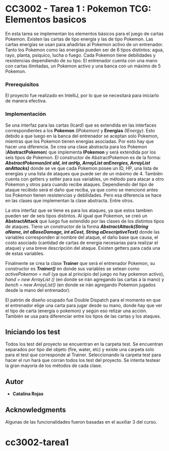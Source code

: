 # CC3002 - Tarea 1 : Pokemon TCG: Elementos basicos

En esta tarea se implementan los elementos básicos para el juego de cartas Pokemon. Existen las cartas de tipo energía y las de tipo Pokemon. Las cartas energías se usan para añadirlas al Pokemon activo de un entrenador. 
Tanto los Pokemon como las energias pueden ser de 6 tipos distintos: agua, rayo, planta, psíquico, lucha o fuego. 
Cada Pokemon tiene debilidades y resistencias dependiendo de su tipo. 
El entrenador cuenta con una mano con cartas ilimitadas, un Pokemon activo y una banca con un máximo de 5 Pokemon. 

### Prerequisitos

El proyecto fue realizado en IntelliJ, por lo que se necesitará para iniciarlo de manera efectiva. 

### Implementación

Se una interfaz para las cartas (Icard) que es extendida en las interfaces correspondientes a los **Pokemon** *(IPokemon)* y **Energías** *(IEnergy)*. Esto debido a que luego en la banca del entrenador se aceptan solo Pokemon, mientras que los Pokemon tienen energias asociadas. Por esto hay que hacer una diferencia. 
Se crea una clase abstracta para los Pokemon (**AbstractPokemon**) que implementa **IPokemon** y será extendida por los seis tipos de Pokemon. 
El constructor de AbstractPokemon es de la forma: **_AbstractPokemon(int aId, int anHp, ArrayList<IEnergy> anEnergies, ArrayList<IAttack> anAttacks)_** donde se ve que cada Pokemon posee un ID, HP, una lista de energías y una lista de ataques que puede ser de un máximo de 4. 
También cuenta con getters y setter para sus variables, un método para atacar a otro Pokemon y otros para cuando recibe ataques. Dependiendo del tipo de ataque recibido será el daño que reciba, ya que como se mencionó antes los Pokemon tienen resistencias y debilidades. Pero esa diferencia se hace en las clases que implementan la clase abstracta. Entre otros. 

La otra interfaz que se tiene es para los ataques, ya que estos tambien pueden ser de seis tipos distintos. Al igual que Pokemon, se creó un **AbstractAttack** que luego fue extendido por las clases de los distintos tipos de ataques. Tiene un constructor de la forma **_AbstractAttack(String aName, int aBaseDamage, int aCost, String aDescriptiveText)_** donde las variables corresponden al nombre del ataque, el daño base que causa, el costo asociado (cantidad de cartas de energía necesarias para realizar el ataque) y una breve descripción del ataque. Existen getters para cada una de estas variables. 

Finalmente se crea la clase **Trainer** que será el entrenador Pokemon, su constructor es **_Trainer()_** en donde sus variables se setean como _activePokemon = null_ (ya que al principio del juego no hay pokemon activo), _hand = new ArrayList<ICard> ()_ (en donde se irán agregando las cartas a la mano) y _bench = new ArrayList<IPokemon>()_ (en donde se irán agregando Pokemon jugados desde la mano del entrenador).

El patrón de diseño ocupado fue Double Dispatch para el momento en que el entrenador elige una carta para jugar desde su mano, donde hay que ver el tipo de carta (energía o pokemon) y según eso relizar una acción. También se usa para diferenciar entre los tipos de las cartas y los ataques. 
## Iniciando los test

Todos los test del proyecto se encuentran en la carpeta test. Se encuentran separados por tipo del objeto (fire, water, etc) y existe una carpeta solo para el test que corresponde al Trainer. Seleccionando la carpeta test para hacer el run hará que corran todos los test del proyecto. Se intenta testear la gran mayoría de los métodos de cada clase. 

## Autor

* **Catalina Rojas**

## Acknowledgments

Algunas de las funcionalidades fueron basadas en el auxiliar 3 del curso. 

# cc3002-tarea1

